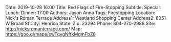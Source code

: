 Date: 2019-10-28 16:00
Title: Red Flags of Fire-Stopping
Subtitle: 
Special: 
Lunch:
Dinner: 17:00
Authors: Jason Anna
Tags: Firestopping
Location: Nick's Roman Terrace
Address1: Westland Shopping Center
Address2: 8051 W Broad St
City: Henrico
State: 
Zip: 23294
Phone: 804-270-2988
Site: http://nicksromanterrace.com/
Map: https://goo.gl/maps/cwTqygNffkMgmFbZ8